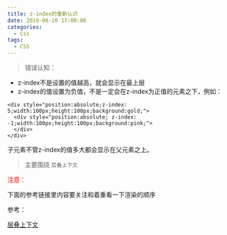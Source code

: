 ```yaml
---
title: z-index的重新认识
date: 2019-06-26 17:00:00
categories:
  - Css
tags:
  - CSS
---
```


> 错误认知：
- z-index不是设置的值越高，就会显示在最上层
- z-index的值设置为负值，不是一定会在z-index为正值的元素之下，例如：
```
<div style="position:absolute;z-index: 5;width:100px;height:100px;background:gold;">
  <div style="position:absolute; z-index: -1;width:100px;height:100px;background:pink;">
  </div>
</div>
```
子元素不管z-index的值多大都会显示在父元素之上。

>主要围绕 <code>层叠上下文</code>

<font color="red">注意：</font>

下面的参考链接里内容要关注和着重看一下渲染的顺序


参考：

[层叠上下文](https://developer.mozilla.org/zh-CN/docs/Web/Guide/CSS/Understanding_z_index/The_stacking_context)

